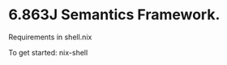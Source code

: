 # 6.863J Semantics Framework.

Requirements in shell.nix

To get started:
    nix-shell
``` python semantic.py --help
```
